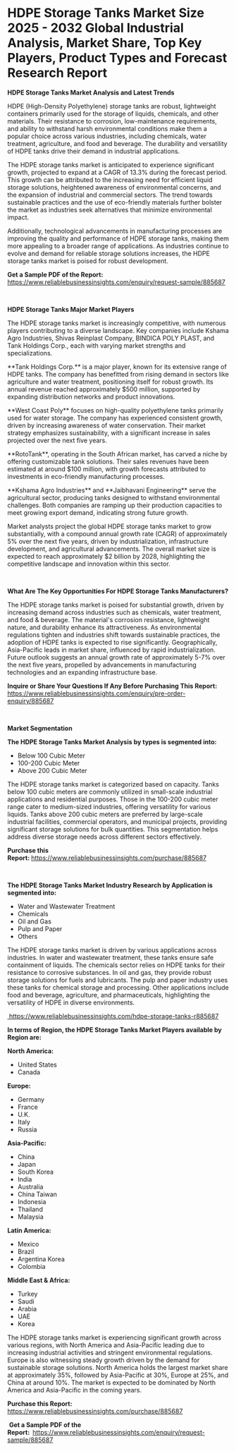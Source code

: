 <p><h1>HDPE Storage Tanks Market Size 2025 - 2032 Global Industrial Analysis, Market Share, Top Key Players, Product Types and Forecast Research Report</h1></p><p><strong>HDPE Storage Tanks Market Analysis and Latest Trends</strong></p>
<p><p>HDPE (High-Density Polyethylene) storage tanks are robust, lightweight containers primarily used for the storage of liquids, chemicals, and other materials. Their resistance to corrosion, low-maintenance requirements, and ability to withstand harsh environmental conditions make them a popular choice across various industries, including chemicals, water treatment, agriculture, and food and beverage. The durability and versatility of HDPE tanks drive their demand in industrial applications.</p><p>The HDPE storage tanks market is anticipated to experience significant growth, projected to expand at a CAGR of 13.3% during the forecast period. This growth can be attributed to the increasing need for efficient liquid storage solutions, heightened awareness of environmental concerns, and the expansion of industrial and commercial sectors. The trend towards sustainable practices and the use of eco-friendly materials further bolster the market as industries seek alternatives that minimize environmental impact. </p><p>Additionally, technological advancements in manufacturing processes are improving the quality and performance of HDPE storage tanks, making them more appealing to a broader range of applications. As industries continue to evolve and demand for reliable storage solutions increases, the HDPE storage tanks market is poised for robust development.</p></p>
<p><strong>Get a Sample PDF of the Report:&nbsp;</strong> <a href="https://www.reliablebusinessinsights.com/enquiry/request-sample/885687?utm_campaign=2278&utm_medium=2&utm_source=Github&utm_content=ia&utm_term=19042025&utm_id=hdpe-storage-tanks">https://www.reliablebusinessinsights.com/enquiry/request-sample/885687</a></p>
<p>&nbsp;</p>
<p><strong>HDPE Storage Tanks Major Market Players</strong></p>
<p><p>The HDPE storage tanks market is increasingly competitive, with numerous players contributing to a diverse landscape. Key companies include Kshama Agro Industries, Shivas Reinplast Company, BINDICA POLY PLAST, and Tank Holdings Corp., each with varying market strengths and specializations.</p><p>**Tank Holdings Corp.** is a major player, known for its extensive range of HDPE tanks. The company has benefitted from rising demand in sectors like agriculture and water treatment, positioning itself for robust growth. Its annual revenue reached approximately $500 million, supported by expanding distribution networks and product innovations.</p><p>**West Coast Poly** focuses on high-quality polyethylene tanks primarily used for water storage. The company has experienced consistent growth, driven by increasing awareness of water conservation. Their market strategy emphasizes sustainability, with a significant increase in sales projected over the next five years.</p><p>**RotoTank**, operating in the South African market, has carved a niche by offering customizable tank solutions. Their sales revenues have been estimated at around $100 million, with growth forecasts attributed to investments in eco-friendly manufacturing processes.</p><p>**Kshama Agro Industries** and **Jaibhavani Engineering** serve the agricultural sector, producing tanks designed to withstand environmental challenges. Both companies are ramping up their production capacities to meet growing export demand, indicating strong future growth.</p><p>Market analysts project the global HDPE storage tanks market to grow substantially, with a compound annual growth rate (CAGR) of approximately 5% over the next five years, driven by industrialization, infrastructure development, and agricultural advancements. The overall market size is expected to reach approximately $2 billion by 2028, highlighting the competitive landscape and innovation within this sector.</p></p>
<p>&nbsp;</p>
<p><strong>What Are The Key Opportunities For HDPE Storage Tanks Manufacturers?</strong></p>
<p><p>The HDPE storage tanks market is poised for substantial growth, driven by increasing demand across industries such as chemicals, water treatment, and food & beverage. The material's corrosion resistance, lightweight nature, and durability enhance its attractiveness. As environmental regulations tighten and industries shift towards sustainable practices, the adoption of HDPE tanks is expected to rise significantly. Geographically, Asia-Pacific leads in market share, influenced by rapid industrialization. Future outlook suggests an annual growth rate of approximately 5-7% over the next five years, propelled by advancements in manufacturing technologies and an expanding infrastructure base.</p></p>
<p><strong>Inquire or Share Your Questions If Any Before Purchasing This Report:</strong> <a href="https://www.reliablebusinessinsights.com/enquiry/pre-order-enquiry/885687?utm_campaign=2278&utm_medium=2&utm_source=Github&utm_content=ia&utm_term=19042025&utm_id=hdpe-storage-tanks">https://www.reliablebusinessinsights.com/enquiry/pre-order-enquiry/885687</a></p>
<p>&nbsp;</p>
<p><strong>Market Segmentation</strong></p>
<p><strong>The HDPE Storage Tanks Market Analysis by types is segmented into:</strong></p>
<p><ul><li>Below 100 Cubic Meter</li><li>100-200 Cubic Meter</li><li>Above 200 Cubic Meter</li></ul></p>
<p><p>The HDPE storage tanks market is categorized based on capacity. Tanks below 100 cubic meters are commonly utilized in small-scale industrial applications and residential purposes. Those in the 100-200 cubic meter range cater to medium-sized industries, offering versatility for various liquids. Tanks above 200 cubic meters are preferred by large-scale industrial facilities, commercial operators, and municipal projects, providing significant storage solutions for bulk quantities. This segmentation helps address diverse storage needs across different sectors effectively.</p></p>
<p><strong>Purchase this Report:&nbsp;</strong><a href="https://www.reliablebusinessinsights.com/purchase/885687?utm_campaign=2278&utm_medium=2&utm_source=Github&utm_content=ia&utm_term=19042025&utm_id=hdpe-storage-tanks">https://www.reliablebusinessinsights.com/purchase/885687</a></p>
<p>&nbsp;</p>
<p><strong>The HDPE Storage Tanks Market Industry Research by Application is segmented into:</strong></p>
<p><ul><li>Water and Wastewater Treatment</li><li>Chemicals</li><li>Oil and Gas</li><li>Pulp and Paper</li><li>Others</li></ul></p>
<p><p>The HDPE storage tanks market is driven by various applications across industries. In water and wastewater treatment, these tanks ensure safe containment of liquids. The chemicals sector relies on HDPE tanks for their resistance to corrosive substances. In oil and gas, they provide robust storage solutions for fuels and lubricants. The pulp and paper industry uses these tanks for chemical storage and processing. Other applications include food and beverage, agriculture, and pharmaceuticals, highlighting the versatility of HDPE in diverse environments.</p></p>
<p><a href="https://www.reliablebusinessinsights.com/hdpe-storage-tanks-r885687?utm_campaign=2278&utm_medium=2&utm_source=Github&utm_content=ia&utm_term=19042025&utm_id=hdpe-storage-tanks">&nbsp;https://www.reliablebusinessinsights.com/hdpe-storage-tanks-r885687</a></p>
<p><strong>In terms of Region, the HDPE Storage Tanks Market Players available by Region are:</strong></p>
<p>
    <p> <strong> North America: </strong>
        <ul>
            <li>United States</li>
            <li>Canada</li>
        </ul>
        </p> 
    <p> <strong> Europe: </strong>
        <ul>
            <li>Germany</li>
            <li>France</li>
            <li>U.K.</li>
            <li>Italy</li>
            <li>Russia</li>
        </ul>
        </p> 
    <p> <strong> Asia-Pacific: </strong>
        <ul>
            <li>China</li>
            <li>Japan</li>
            <li>South Korea</li>
            <li>India</li>
            <li>Australia</li>
            <li>China Taiwan</li>
            <li>Indonesia</li>
            <li>Thailand</li>
            <li>Malaysia</li>
        </ul>
        </p> 
    <p> <strong> Latin America: </strong>
        <ul>
            <li>Mexico</li>
            <li>Brazil</li>
            <li>Argentina Korea</li>
            <li>Colombia</li>
        </ul>
        </p> 
    <p> <strong> Middle East & Africa: </strong>
        <ul>
            <li>Turkey</li>
            <li>Saudi</li>
            <li>Arabia</li>
            <li>UAE</li>
            <li>Korea</li>
        </ul>
    </p>
    </p>
<p><p>The HDPE storage tanks market is experiencing significant growth across various regions, with North America and Asia-Pacific leading due to increasing industrial activities and stringent environmental regulations. Europe is also witnessing steady growth driven by the demand for sustainable storage solutions. North America holds the largest market share at approximately 35%, followed by Asia-Pacific at 30%, Europe at 25%, and China at around 10%. The market is expected to be dominated by North America and Asia-Pacific in the coming years.</p></p>
<p><strong>Purchase this Report: </strong><a href="https://www.reliablebusinessinsights.com/purchase/885687?utm_campaign=2278&utm_medium=2&utm_source=Github&utm_content=ia&utm_term=19042025&utm_id=hdpe-storage-tanks">https://www.reliablebusinessinsights.com/purchase/885687</a></p>
<p>&nbsp;<strong>Get a Sample PDF of the Report:&nbsp;&nbsp;</strong><a href="https://www.reliablebusinessinsights.com/enquiry/request-sample/885687?utm_campaign=2278&utm_medium=2&utm_source=Github&utm_content=ia&utm_term=19042025&utm_id=hdpe-storage-tanks">https://www.reliablebusinessinsights.com/enquiry/request-sample/885687</a></p>
<p><strong></strong></p>
<p><p></p><p></p><p></p></p>